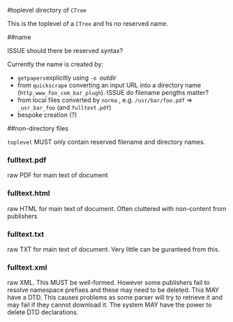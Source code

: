 #toplevel directory of `CTree`


This is the toplevel of a `CTree` and hs no reserved name. 

##name

ISSUE should there be reserved syntax? 

Currently the name is created by:
 * `getpapers`explicitly using `-o `*outdir*
 * from `quickscrape` converting an input URL into a directory name (`http_www_foo_com_bar_plugh`). ISSUE do filename pengths matter?
 * from local files converted by `norma` , e.g. `/usr/bar/foo.pdf` => `_usr_bar_foo` (and `fulltext.pdf`)
 * bespoke creation (?)
 
##non-directory files

`toplevel` MUST only contain reserved filename and directory names.

### fulltext.pdf
raw PDF for main text of document

### fulltext.html
raw HTML for main text of document. Often cluttered with non-content from publishers

### fulltext.txt
raw TXT for main text of document. Very little can be guranteed from this.

### fulltext.xml
raw XML. This MUST be well-formed. However some publishers fail to resolve namespace prefixes and these may need to be deleted.
This MAY have a DTD. This causes problems as some parser will try to retrieve it and may fail if they cannot download it. The system MAY have the power to delete DTD declarations.


